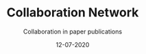 ---
title: Collaboration Network
subtitle: Collaboration in paper publications
layout: default
modal-id: 4
date: 12-07-2020
img: collaboration2.png
iframe: 
thumbnail: collaborationblue_thumb_rect.jpg
alt: image-alt
description: Scientific literature is becoming more and more important as our everyday lives become increasingly enmeshed with technological innovation. However, with more than 30 Million citations in the medical literature (Pubmed) alone; understanding what literature to read and what to ignore is a major barrier. The two graphs above show the collaboration networks of Dr. Scott W. Emmons and Dr. Coleen T. Murphy. They are both American geneticists who study the genetic model organism **Caenorhabditis elegans** however the structure of their collaboration networks are very different. When looking into the literature you might target researchers who collaborate with an interconnected community to look for the dominant ideas, or you might target researchers that have smaller circles to find alternative viewpoints. 
---